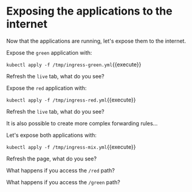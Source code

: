 # Exposing the applications to the internet

Now that the applications are running, let's expose them to the internet.

Expose the `green` application with:

`kubectl apply -f /tmp/ingress-green.yml`{{execute}}

Refresh the `live` tab, what do you see?

Expose the `red` application with:

`kubectl apply -f /tmp/ingress-red.yml`{{execute}}

Refresh the `live` tab, what do you see?

It is also possible to create more complex forwarding rules...

Let's expose both applications with:

`kubectl apply -f /tmp/ingress-mix.yml`{{execute}}

Refresh the page, what do you see?

What happens if you access the `/red` path?

What happens if you access the `/green` path?
